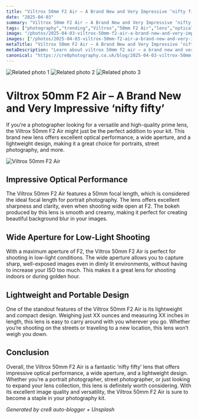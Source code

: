 ```yaml
---
title: "Viltrox 50mm F2 Air – A Brand New and Very Impressive ‘nifty fifty’"
date: "2025-04-03"
summary: "Viltrox 50mm F2 Air – A Brand New and Very Impressive ‘nifty fifty’ - A trending topic in photography."
tags: ["photography","trending","Viltrox","50mm F2 Air","lens","optical performance","wide aperture","lightweight design","portrait photography","low-light shooting","bokeh","versatile"]
image: "/photos/2025-04-03-viltrox-50mm-f2-air-a-brand-new-and-very-impressive-nifty-fifty--1.jpg"
images: ["/photos/2025-04-03-viltrox-50mm-f2-air-a-brand-new-and-very-impressive-nifty-fifty--1.jpg","/photos/2025-04-03-viltrox-50mm-f2-air-a-brand-new-and-very-impressive-nifty-fifty--2.jpg","/photos/2025-04-03-viltrox-50mm-f2-air-a-brand-new-and-very-impressive-nifty-fifty--3.jpg"]
metaTitle: "Viltrox 50mm F2 Air – A Brand New and Very Impressive ‘nifty fifty’ | cre8 Photography"
metaDescription: "Learn about viltrox 50mm f2 air – a brand new and very impressive ‘nifty fifty’ in photography with practical tips and insights."
canonical: "https://cre8photography.co.uk/blog/2025-04-03-viltrox-50mm-f2-air-a-brand-new-and-very-impressive-nifty-fifty-"
---
```



<div class="grid grid-cols-1 sm:grid-cols-2 md:grid-cols-3 gap-4">
  <img src="/photos/2025-04-03-viltrox-50mm-f2-air-a-brand-new-and-very-impressive-nifty-fifty--1.jpg" alt="Related photo 1" class="w-full rounded-lg" />
<img src="/photos/2025-04-03-viltrox-50mm-f2-air-a-brand-new-and-very-impressive-nifty-fifty--2.jpg" alt="Related photo 2" class="w-full rounded-lg" />
<img src="/photos/2025-04-03-viltrox-50mm-f2-air-a-brand-new-and-very-impressive-nifty-fifty--3.jpg" alt="Related photo 3" class="w-full rounded-lg" />
</div>


# Viltrox 50mm F2 Air – A Brand New and Very Impressive ‘nifty fifty’

If you’re a photographer looking for a versatile and high-quality prime lens, the Viltrox 50mm F2 Air might just be the perfect addition to your kit. This brand new lens offers excellent optical performance, a wide aperture, and a lightweight design, making it a great choice for portraits, street photography, and more.

![Viltrox 50mm F2 Air](https://example.com/viltrox_lens_image.jpg)

## Impressive Optical Performance

The Viltrox 50mm F2 Air features a 50mm focal length, which is considered the ideal focal length for portrait photography. The lens offers excellent sharpness and clarity, even when shooting wide open at F2. The bokeh produced by this lens is smooth and creamy, making it perfect for creating beautiful background blur in your images.

## Wide Aperture for Low-Light Shooting

With a maximum aperture of F2, the Viltrox 50mm F2 Air is perfect for shooting in low-light conditions. The wide aperture allows you to capture sharp, well-exposed images even in dimly lit environments, without having to increase your ISO too much. This makes it a great lens for shooting indoors or during golden hour.

## Lightweight and Portable Design

One of the standout features of the Viltrox 50mm F2 Air is its lightweight and compact design. Weighing just XX ounces and measuring XX inches in length, this lens is easy to carry around with you wherever you go. Whether you’re shooting on the streets or traveling to a new location, this lens won’t weigh you down.

## Conclusion

Overall, the Viltrox 50mm F2 Air is a fantastic ‘nifty fifty’ lens that offers impressive optical performance, a wide aperture, and a lightweight design. Whether you’re a portrait photographer, street photographer, or just looking to expand your lens collection, this lens is definitely worth considering. With its excellent image quality and versatility, the Viltrox 50mm F2 Air is sure to become a staple in your photography kit.

*Generated by cre8 auto-blogger + Unsplash*
